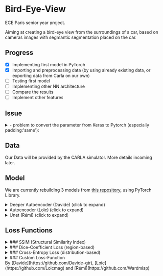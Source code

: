 # Bird-Eye-View

ECE Paris senior year project.

Aiming at creating a bird-eye view from the surroundings of a car, based on cameras images with segmantic segmentation placed on the car.

## Progress 
- [x] Implementing first model in PyTorch
- [x] Importing and preprocessing data (by using already existing data, or exporting data from Carla on our own)
- [ ] Testing first model
- [ ] Implementing other NN architecture
- [ ] Compare the results
- [ ] Implement other features 

## Issue  
<details>
<summary> - problem to convert the parameter from Keras to Pytorch (especially padding:'same'):</summary> 
__Issue details:__ 'Same' padding means the size of output feature-maps are the same as the input feature-maps (under the assumption of  stride=1 ). For instance, if input is  nin  channels with feature-maps of size  28×28 , then in the output you expect to get  nout  feature maps each of size  28×28  as well. Somehow, Pytorch does not has this option.</br>
__Solution :__</br>
with W:input volume size, F:kernel size, S:stride, P:amount of padding we have this formula output volume = (W-F+2P)/S+1
</details>

## Data

Our Data will be provided by the CARLA simulator.
More details incoming later.

## Model

We are currently rebuilding 3 models from [this repository](https://github.com/MankaranSingh/Auto-Birds-Eye), using PyTorch Library.

<details>
	<summary> Deeper Autoencoder (Davide) (click to expand) </summary>

![AE1](/Images/model_AE1.png)
</details>

<details>
	<summary> Autoencoder (Loïc) (click to expand) </summary>

![AE2](/Images/model_AE2.png)
</details>

<details>
	<summary> Unet (Rémi) (click to expand) </summary>
![Unet](./Images/model_Unet.png)</br>

</br>
**Comparaison après implémentation en PyTorch/Implémentation initiale avec Keras:**</br>
![UnetInfo](./Images/Unet_info.JPG) 
![UnetInfo0](.Images/First_unet_summary.JPG)
</details>

## Loss Functions
<details>
	
<summary> 
	### SSIM (Structural Similarity Index) 
</summary>
C'est une métrique qui permet de mesurer la similarité de structure de deux images (plutôt qu’une différence pixel à pixel). Elle est utilisée en tant que « loss function », en prenant en compte la luminance, le contraste et la structure. Permet de mesurer la qualité d’une image compressée par rapport à l’image originale. Vise à reproduire la vision humaine.
Performances : semble être peu précis (moins que prévu) et conçu comme une mesure de qualité d’images fixes.
</details>

<details>
<summary>
	### Dice-Coefficient Loss (region-based)
</summary>
Ce coefficient est un indicateur statistique qui mesure la similarité entre deux échantillons. Souvent comparée à la Cross-Entropy : l’objectif est de maximiser la mesure du coefficient Dice. L’entropie croisée n’est qu’une approximation et est plus facile à maximiser en utilisant la rétropropagation. De plus, le coefficient Dice est plus performant pour les problèmes de déséquilibre de classe par conception (c’est un problème de classification : les classes ne sont pas représentées de manière égales, ce qui augmente les difficultés d’apprentissage de l’algorithme).
</details>

<details>
<summary>	
	### Cross-Entropy Loss (distribution-based)
</summary>
Mesure la performance d’un modèle dont la sortie est une valeur de probabilité située entre 0 et 1, en mesurant la distance entre la valeur prédite et la valeur réelle. Plus la valeur prédite s’écarte de la valeur réelle, plus la « Cross-Entropy Loss » augmente : ainsi, un modèle parfait aurait une perte de 0. Le score associé à chaque probabilité est calculé à partir d’un logarithme : ainsi, plus les grandes différences proches de 1 le score est élevé et les petites différences proches de 0 obtiennent des scores faibles. 

De manière générale, on ne peut pas prédire quelle fonction sera la plus efficace sur un set de données particulier, la meilleure solution est donc de toutes les tester et de comparer les résultats.
</details>

<details>
<summary>
	### Custom Loss-Function
</summary>
Définie sous le nom "Custom_loss", il s'agit d'une Loss Function créée par l'auteur du Github et déclarée comme une combinaison de la Dice-Coefficient et de la SSIM :
Custom_loss = Dice_coef + 5 * SSIM_loss
Une explication peut venir de l'architecture des Autoencodeurs. De manière idéale, un modèle Autoencodeur offre un juste milieu entre :
- Une sensibilité aux données en entrée pour reconstruire la représentation de manière assez précise.
- Une insensibilité aux données en entrée pour "décourager" le modèle à mémoriser les entrées et donc éviter un surchargement.
Ainsi, on oblige le modèle à ne conserver que les variations de données nécessaires à la reconstruction de l'image et éviter les redondances. Pour ce faire, il faut construire une Loss Function avec un terme qui sensibilise le modèle aux données en entrée (ici le Dice_coef) et on y ajoute un terme de décourager le modèle appelé "régularisateur" (ici le SSIM_loss). De plus, on introduit un facteur d'échelle devant le régularisateur pour gérer l'équilibre entre les deux objectifs (ici on utilise 5) [1].

[1] Jeremy Jordan «Introduction to Autoencoders». 19 March 2018. Jeremyjordan.me
https://www.jeremyjordan.me/autoencoders/
</details>
By [Davide](https://github.com/Davide-gtr), [Loic](https://github.com/Loicmag) and [Rémi](https://github.com/Wardmisp)

